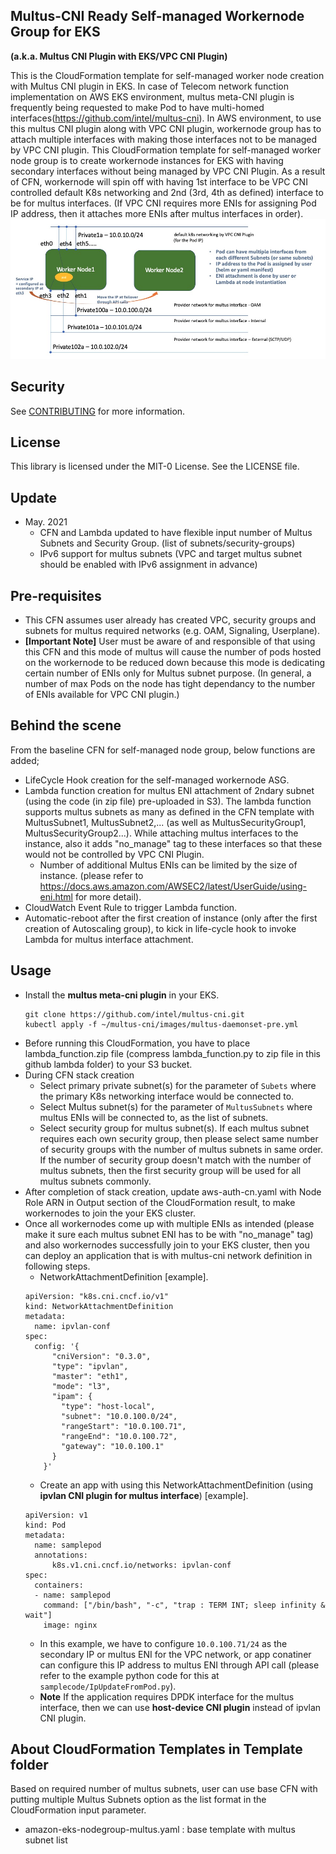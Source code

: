 ## Multus-CNI Ready Self-managed Workernode Group for EKS
**(a.k.a. Multus CNI Plugin with EKS/VPC CNI Plugin)**

This is the CloudFormation template for self-managed worker node creation with Multus CNI plugin in EKS. In case of Telecom network function implementation on AWS EKS environment, multus meta-CNI plugin is frequently being requested to make Pod to have multi-homed interfaces(https://github.com/intel/multus-cni). In AWS environment, to use this multus CNI plugin along with VPC CNI plugin, workernode group has to attach multiple interfaces with making those interfaces not to be managed by VPC CNI plugin. This CloudFormation template for self-managed worker node group is to create workernode instances for EKS with having secondary interfaces without being managed by VPC CNI Plugin. As a result of CFN, workernode will spin off with having 1st interface to be VPC CNI controlled default K8s networking and 2nd (3rd, 4th as defined) interface to be for multus interfaces. (If VPC CNI requires more ENIs for assigning Pod IP address, then it attaches more ENIs after multus interfaces in order). 
![nodegroup-for-multus-cni](nodegroup-for-multus-cni.jpg)

## Security

See [CONTRIBUTING](CONTRIBUTING.md#security-issue-notifications) for more information.

## License

This library is licensed under the MIT-0 License. See the LICENSE file.

## Update
- May. 2021
    - CFN and Lambda updated to have flexible input number of Multus Subnets and Security Group. (list of subnets/security-groups)
    - IPv6 support for multus subnets (VPC and target multus subnet should be enabled with IPv6 assignment in advance)


## Pre-requisites
- This CFN assumes user already has created VPC, security groups and subnets for multus required networks (e.g. OAM, Signaling, Userplane). 
- **[Important Note]** User must be aware of and responsible of that using this CFN and this mode of multus will cause the number of pods hosted on the workernode to be reduced down because this mode is dedicating certain number of ENIs only for Multus subnet purpose. 
(In general, a number of max Pods on the node has tight dependancy to the number of ENIs available for VPC CNI plugin.)

## Behind the scene
From the baseline CFN for self-managed node group, below functions are added;
- LifeCycle Hook creation for the self-managed workernode ASG.
- Lambda function creation for multus ENI attachment of 2ndary subnet (using the code (in zip file) pre-uploaded in S3). The lambda function supports multus subnets as many as defined in the CFN template with MultusSubnet1, MultusSubnet2,... (as well as MultusSecurityGroup1, MultusSecurityGroup2...). While attaching multus interfaces to the instance, also it adds "no_manage" tag to these interfaces so that these would not be controlled by VPC CNI Plugin. 
    - Number of additional Multus ENIs can be limited by the size of instance. (please refer to https://docs.aws.amazon.com/AWSEC2/latest/UserGuide/using-eni.html for more detail).
- CloudWatch Event Rule to trigger Lambda function. 
- Automatic-reboot after the first creation of instance (only after the first creation of Autoscaling group), to kick in life-cycle hook to invoke Lambda for multus interface attachment. 

## Usage 
- Install the **multus meta-cni plugin** in your EKS.
    ```
    git clone https://github.com/intel/multus-cni.git
    kubectl apply -f ~/multus-cni/images/multus-daemonset-pre.yml
    ```
- Before running this CloudFormation, you have to place lambda_function.zip file (compress lambda_function.py to zip file in this github lambda folder) to your S3 bucket.
- During CFN stack creation
    - Select primary private subnet(s) for the parameter of `Subets` where the primary K8s networking interface would be connected to. 
    - Select Multus subnet(s) for the parameter of `MultusSubnets` where multus ENIs will be connected to, as the list of subnets.
    - Select security group for multus subnet(s). If each multus subnet requires each own security group, then please select same number of security groups with the number of multus subnets in same order. If the number of security group doesn't match with the number of multus subnets, then the first security group will be used for all multus subnets commonly.
- After completion of stack creation, update aws-auth-cn.yaml with Node Role ARN in Output section of the CloudFormation result, to make workernodes to join the your EKS cluster. 
- Once all workernodes come up with multiple ENIs as intended (please make it sure each multus subnet ENI has to be with "no_manage" tag) and also workernodes successfully join to your EKS cluster, then you can deploy an application that is with multus-cni network definition in following steps. 
    - NetworkAttachmentDefinition [example].
    ```
    apiVersion: "k8s.cni.cncf.io/v1"
    kind: NetworkAttachmentDefinition
    metadata:
      name: ipvlan-conf
    spec:
      config: '{
          "cniVersion": "0.3.0",
          "type": "ipvlan",
          "master": "eth1",
          "mode": "l3",
          "ipam": {
            "type": "host-local",
            "subnet": "10.0.100.0/24",
            "rangeStart": "10.0.100.71",
            "rangeEnd": "10.0.100.72",
            "gateway": "10.0.100.1"
          }
        }'
     ```
     - Create an app with using this NetworkAttachmentDefinition (using **ipvlan CNI plugin for multus interface**) [example].
     ```
     apiVersion: v1
     kind: Pod
     metadata:
       name: samplepod
       annotations:
           k8s.v1.cni.cncf.io/networks: ipvlan-conf
     spec:
       containers:
       - name: samplepod
         command: ["/bin/bash", "-c", "trap : TERM INT; sleep infinity & wait"]
         image: nginx
     ```
     - In this example, we have to configure `10.0.100.71/24` as the secondary IP or multus ENI for the VPC network, or app conatiner can configure this IP address to multus ENI through API call (please refer to the example python code for this at `samplecode/IpUpdateFromPod.py`).
     - **Note** If the application requires DPDK interface for the multus interface, then we can use **host-device CNI plugin** instead of ipvlan CNI plugin. 
 
## About CloudFormation Templates in Template folder
Based on required number of multus subnets, user can use base CFN with putting multiple Multus Subnets option as the list format in the CloudFormation input parameter.
- amazon-eks-nodegroup-multus.yaml : base template with multus subnet list
